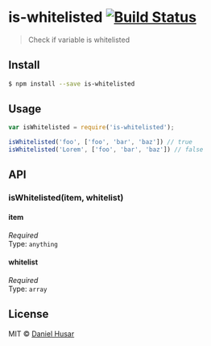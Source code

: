 # is-whitelisted [![Build Status](https://secure.travis-ci.org/danielhusar/is-whitelisted.svg?branch=master)](https://travis-ci.org/danielhusar/is-whitelisted)
> Check if variable is whitelisted

## Install

```sh
$ npm install --save is-whitelisted
```


## Usage

```js
var isWhitelisted = require('is-whitelisted');

isWhitelisted('foo', ['foo', 'bar', 'baz']) // true
isWhitelisted('Lorem', ['foo', 'bar', 'baz']) // false

```

## API

### isWhitelisted(item, whitelist)

#### item

*Required*  
Type: `anything`


#### whitelist

*Required*  
Type: `array`


## License

MIT © [Daniel Husar](https://github.com/danielhusar)
